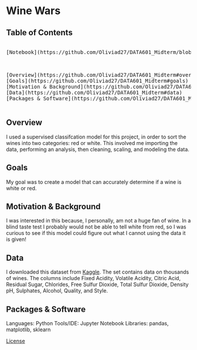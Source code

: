 # Wine Wars

## Table of Contents 
<pre>

[Notebook](https://github.com/Oliviad27/DATA601_Midterm/blob/main/DATA601_Midterm.ipynb)

</pre>

<pre>

[Overview](https://github.com/Oliviad27/DATA601_Midterm#overview)
[Goals](https://github.com/Oliviad27/DATA601_Midterm#goals)
[Motivation & Background](https://github.com/Oliviad27/DATA601_Midterm#motivation--background)
[Data](https://github.com/Oliviad27/DATA601_Midterm#data)
[Packages & Software](https://github.com/Oliviad27/DATA601_Midterm#packages--software)

</pre>

## Overview
I used a supervised classifcation model for this project, in order to sort the wines into two categories: red or white. This involved me importing the data, performing an analysis, then cleaning, scaling, and modeling the data.

## Goals
My goal was to create a model that can accurately determine if a wine is white or red.

## Motivation & Background
I was interested in this because, I personally, am not a huge fan of wine. In a blind taste test I probably would not be able to tell white from red, so I was curious to see if this model could figure out what I cannot using the data it is given!

## Data
I downloaded this dataset from [Kaggle](https://www.kaggle.com/numberswithkartik/red-white-wine-dataset?select=wine_dataset.csv). The set contains data on thousands of wines. The columns include Fixed Acidity, Volatile Acidity, 	Citric Acid,	Residual Sugar,	Chlorides,	Free Sulfur Dioxide,	Total Sulfur Dioxide,	Density	pH,	Sulphates, Alcohol,	Quality, and Style.

## Packages & Software
Languages: Python
Tools/IDE: Jupyter Notebook
Libraries: pandas, matplotlib, sklearn


[License](MIT)
